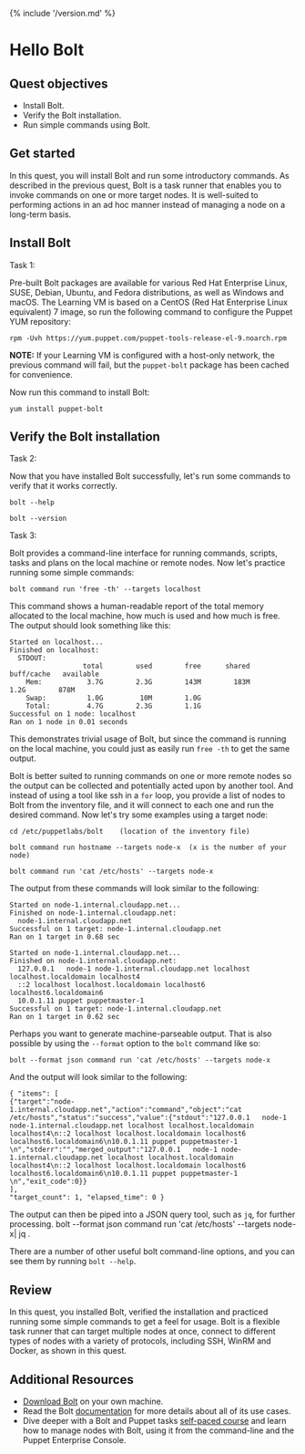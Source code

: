 {% include '/version.md' %}

# Hello Bolt

## Quest objectives

- Install Bolt.
- Verify the Bolt installation.
- Run simple commands using Bolt.

## Get started

In this quest, you will install Bolt and run some introductory commands.
As described in the previous quest, Bolt is a task runner that enables you
to invoke commands on one or more target nodes. It is well-suited to
performing actions in an ad hoc manner instead of managing a node on a
long-term basis.


## Install Bolt

<div class = "lvm-task-number"><p>Task 1:</p></div>

Pre-built Bolt packages are available for various Red Hat Enterprise Linux,
SUSE, Debian, Ubuntu, and Fedora distributions, as well as Windows and macOS.
The Learning VM is based on a CentOS (Red Hat Enterprise Linux equivalent)
7 image, so run the following command to configure the Puppet YUM repository:

    rpm -Uvh https://yum.puppet.com/puppet-tools-release-el-9.noarch.rpm

**NOTE:** If your Learning VM is configured with a host-only network, the
previous command will fail, but the `puppet-bolt` package has been cached for
convenience.

Now run this command to install Bolt:

    yum install puppet-bolt

## Verify the Bolt installation

<div class = "lvm-task-number"><p>Task 2:</p></div>

Now that you have installed Bolt successfully, let's run some commands
to verify that it works correctly.

    bolt --help

    bolt --version

<div class = "lvm-task-number"><p>Task 3:</p></div>

Bolt provides a command-line interface for running commands, scripts, tasks
and plans on the local machine or remote nodes. Now let's practice running some
simple commands:

    bolt command run 'free -th' --targets localhost

This command shows a human-readable report of the total memory allocated to
the local machine, how much is used and how much is free. The output should
look something like this:

```
Started on localhost...
Finished on localhost:
  STDOUT:
                  total        used        free      shared  buff/cache   available
    Mem:           3.7G        2.3G        143M        183M        1.2G        878M
    Swap:          1.0G         10M        1.0G
    Total:         4.7G        2.3G        1.1G
Successful on 1 node: localhost
Ran on 1 node in 0.01 seconds
```

This demonstrates trivial usage of Bolt, but since the command is running on
the local machine, you could just as easily run `free -th` to get the same
output.

Bolt is better suited to running commands on one or more remote nodes so the
output can be collected and potentially acted upon by another tool. And instead
of using a tool like ssh in a `for` loop, you provide a list of nodes to Bolt from the inventory file,
and it will connect to each one and run the desired command. Now let's
try some examples using a target node:

    cd /etc/puppetlabs/bolt    (location of the inventory file)

    bolt command run hostname --targets node-x  (x is the number of your node)

    bolt command run 'cat /etc/hosts' --targets node-x

The output from these commands will look similar to the following:

```
Started on node-1.internal.cloudapp.net...
Finished on node-1.internal.cloudapp.net:
  node-1.internal.cloudapp.net                                                                                                                                                                          Successful on 1 target: node-1.internal.cloudapp.net
Ran on 1 target in 0.68 sec
```

```
Started on node-1.internal.cloudapp.net...
Finished on node-1.internal.cloudapp.net:
  127.0.0.1   node-1 node-1.internal.cloudapp.net localhost localhost.localdomain localhost4
  ::2 localhost localhost.localdomain localhost6 localhost6.localdomain6
  10.0.1.11 puppet puppetmaster-1                                                                                                                                                                       Successful on 1 target: node-1.internal.cloudapp.net
Ran on 1 target in 0.62 sec
```

Perhaps you want to generate machine-parseable output. That is also possible
by using the `--format` option to the `bolt` command like so:

    bolt --format json command run 'cat /etc/hosts' --targets node-x

And the output will look similar to the following:

```
{ "items": [
{"target":"node-1.internal.cloudapp.net","action":"command","object":"cat /etc/hosts","status":"success","value":{"stdout":"127.0.0.1   node-1 node-1.internal.cloudapp.net localhost localhost.localdomain localhost4\n::2 localhost localhost.localdomain localhost6 localhost6.localdomain6\n10.0.1.11 puppet puppetmaster-1 \n","stderr":"","merged_output":"127.0.0.1   node-1 node-1.internal.cloudapp.net localhost localhost.localdomain localhost4\n::2 localhost localhost.localdomain localhost6 localhost6.localdomain6\n10.0.1.11 puppet puppetmaster-1 \n","exit_code":0}}
],
"target_count": 1, "elapsed_time": 0 }
```

The output can then be piped into a JSON query tool, such as `jq`, for
further processing.
bolt --format json command run 'cat /etc/hosts' --targets node-x| jq .

There are a number of other useful bolt command-line
options, and you can see them by running `bolt --help`.


## Review

In this quest, you installed Bolt, verified the installation
and practiced running some simple commands to get a feel for usage. Bolt is
a flexible task runner that can target multiple nodes at once, connect to
different types of nodes with a variety of protocols, including SSH, WinRM
and Docker, as shown in this quest.

## Additional Resources

* [Download Bolt](https://puppet.com/docs/bolt/latest/bolt_installing.html) on your own machine.
* Read the Bolt [documentation](https://puppet.com/docs/bolt/latest/bolt.html) for more details about all of its use cases.
* Dive deeper with a Bolt and Puppet tasks [self-paced course](https://learn.puppet.com/course/puppet-orchestration-bolt-and-tasks) and learn how to manage nodes with Bolt, using it from the command-line and the Puppet Enterprise Console.
